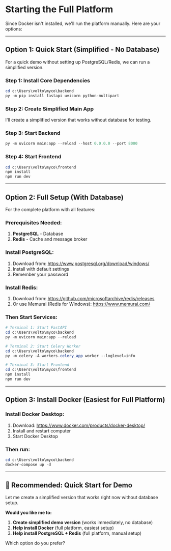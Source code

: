 # Starting the Full Platform

Since Docker isn't installed, we'll run the platform manually. Here are your options:

---

## Option 1: Quick Start (Simplified - No Database)

For a quick demo without setting up PostgreSQL/Redis, we can run a simplified version.

### Step 1: Install Core Dependencies

```powershell
cd c:\Users\volto\myco\backend
py -m pip install fastapi uvicorn python-multipart
```

### Step 2: Create Simplified Main App

I'll create a simplified version that works without database for testing.

### Step 3: Start Backend

```powershell
py -m uvicorn main:app --reload --host 0.0.0.0 --port 8000
```

### Step 4: Start Frontend

```powershell
cd c:\Users\volto\myco\frontend
npm install
npm run dev
```

---

## Option 2: Full Setup (With Database)

For the complete platform with all features:

### Prerequisites Needed:
1. **PostgreSQL** - Database
2. **Redis** - Cache and message broker

### Install PostgreSQL:
1. Download from: https://www.postgresql.org/download/windows/
2. Install with default settings
3. Remember your password

### Install Redis:
1. Download from: https://github.com/microsoftarchive/redis/releases
2. Or use Memurai (Redis for Windows): https://www.memurai.com/

### Then Start Services:

```powershell
# Terminal 1: Start FastAPI
cd c:\Users\volto\myco\backend
py -m uvicorn main:app --reload

# Terminal 2: Start Celery Worker
cd c:\Users\volto\myco\backend
py -m celery -A workers.celery_app worker --loglevel=info

# Terminal 3: Start Frontend
cd c:\Users\volto\myco\frontend
npm install
npm run dev
```

---

## Option 3: Install Docker (Easiest for Full Platform)

### Install Docker Desktop:
1. Download: https://www.docker.com/products/docker-desktop/
2. Install and restart computer
3. Start Docker Desktop

### Then run:
```powershell
cd c:\Users\volto\myco\backend
docker-compose up -d
```

---

## 🎯 Recommended: Quick Start for Demo

Let me create a simplified version that works right now without database setup.

**Would you like me to:**
1. **Create simplified demo version** (works immediately, no database)
2. **Help install Docker** (full platform, easiest setup)
3. **Help install PostgreSQL + Redis** (full platform, manual setup)

Which option do you prefer?

